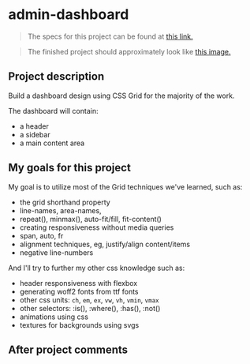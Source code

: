 # admin-dashboard

> The specs for this project can be found at [this link.](https://www.theodinproject.com/lessons/intermediate-html-and-css-admin-dashboard)

> The finished project should approximately look like [this image.](https://cdn.statically.io/gh/TheOdinProject/curriculum/43cc6ab69fdfbef40d431a65677d2144668930ac/intermediate_html_css/grid/project_admin_dashboard/imgs/dashboard-project.png)

## Project description

Build a dashboard design using CSS Grid for the majority of the work.

The dashboard will contain:

+ a header
+ a sidebar
+ a main content area

## My goals for this project

My goal is to utilize most of the Grid techniques we've learned, such as:

+ the grid shorthand property
+ line-names, area-names,
+ repeat(), minmax(), auto-fit/fill, fit-content()
+ creating responsiveness without media queries
+ span, auto, fr
+ alignment techniques, eg, justify/align content/items
+ negative line-numbers

And I'll try to further my other css knowledge such as:

+ header responsiveness with flexbox
+ generating woff2 fonts from ttf fonts
+ other css units: `ch`, `em`, `ex`, `vw`, `vh`, `vmin`, `vmax`
+ other selectors: :is(), :where(), :has(), :not()
+ animations using css
+ textures for backgrounds using svgs

## After project comments
